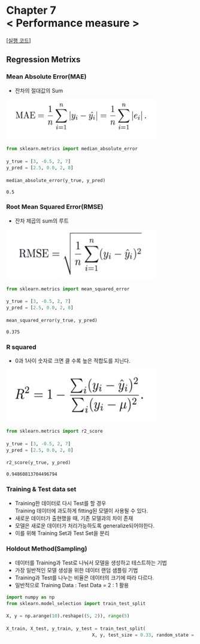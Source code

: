 
Chapter 7<br/>
< Performance measure >
===============================

[[실행 코드]](https://github.com/alstn2468/Python_For_Machine_Learning/blob/master/Chapter.8/8.ipynb)


## Regression Metrixs


### Mean Absolute Error(MAE)
- 잔차의 절대값의 Sum

<img src="https://github.com/alstn2468/Python_For_Machine_Learning/blob/master/Chapter.7/img/20.png" width="400" height="auto">

```python
from sklearn.metrics import median_absolute_error

y_true = [3, -0.5, 2, 7]
y_pred = [2.5, 0.0, 2, 8]

median_absolute_error(y_true, y_pred)
```




    0.5



### Root Mean Squared Error(RMSE)
- 잔차 제곱의 sum의 루트

<img src="https://github.com/alstn2468/Python_For_Machine_Learning/blob/master/Chapter.7/img/21.png" width="400" height="auto">

```python
from sklearn.metrics import mean_squared_error

y_true = [3, -0.5, 2, 7]
y_pred = [2.5, 0.0, 2, 8]

mean_squared_error(y_true, y_pred)
```




    0.375



### R squared
- 0과 1사이 숫자로 크면 클 수록 높은 적합도를 지닌다.

<img src="https://github.com/alstn2468/Python_For_Machine_Learning/blob/master/Chapter.7/img/22.png" width="400" height="auto">


```python
from sklearn.metrics import r2_score

y_true = [3, -0.5, 2, 7]
y_pred = [2.5, 0.0, 2, 8]

r2_score(y_true, y_pred)
```




    0.94860813704496794



### Training & Test data set
- Training한 데이터로 다시 Test를 할 경우<br/>
Training 데이터에 과도하게 fitting된 모델이 사용될 수 있다.
- 새로운 데이터가 출현했을 때, 기존 모델과의 차이 존재
- 모델은 새로운 데이터가 처리가능하도록 generalize되어야한다.
- 이를 위해 Training Set과 Test Set을 분리


### Holdout Method(Sampling)
- 데이터를 Training과 Test로 나눠서 모델을 생성하고 테스트하는 기법
- 가장 일반적인 모델 생성을 위한 데이터 랜덤 샘플링 기법
- Training과 Test를 나누는 비율은 데이터의 크기에 따라 다르다.
- 일반적으로 Training Data : Test Data =  2 : 1 활용


```python
import numpy as np
from sklearn.model_selection import train_test_split

X, y = np.arange(10).reshape((5, 2)), range(5)

X_train, X_test, y_train, y_test = train_test_split(
                                X, y, test_size = 0.33, random_state = 42)
```
